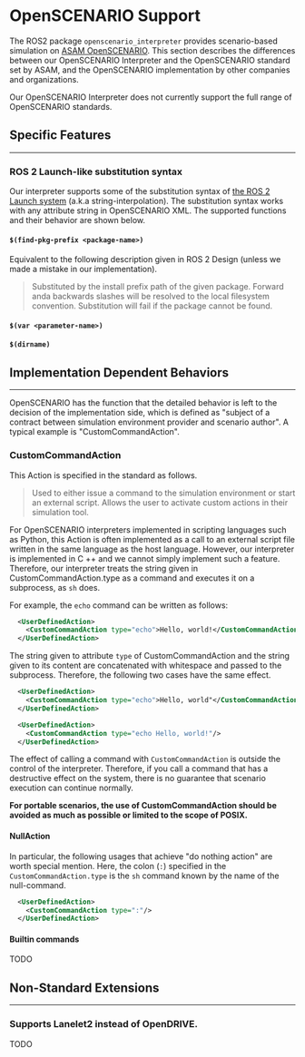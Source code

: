 # OpenSCENARIO Support

The ROS2 package `openscenario_interpreter` provides scenario-based simulation on
[ASAM OpenSCENARIO](https://www.asam.net/standards/detail/openscenario/).
This section describes the differences between our OpenSCENARIO Interpreter and
the OpenSCENARIO standard set by ASAM, and the OpenSCENARIO implementation by
other companies and organizations.

Our OpenSCENARIO Interpreter does not currently support the full range of
OpenSCENARIO standards.

## Specific Features
---

### ROS 2 Launch-like substitution syntax

Our interpreter supports some of the substitution syntax of
[the ROS 2 Launch system](https://design.ros2.org/articles/roslaunch_xml.html#dynamic-configuration)
(a.k.a string-interpolation).
The substitution syntax works with any attribute string in OpenSCENARIO XML.
The supported functions and their behavior are shown below.

#### `$(find-pkg-prefix <package-name>)`

Equivalent to the following description given in ROS 2 Design (unless we made a
mistake in our implementation).

> Substituted by the install prefix path of the given package. Forward anda
> backwards slashes will be resolved to the local filesystem convention.
> Substitution will fail if the package cannot be found.

#### `$(var <parameter-name>)`

#### `$(dirname)`


## Implementation Dependent Behaviors
---

OpenSCENARIO has the function that the detailed behavior is left to the decision
of the implementation side, which is defined as "subject of a contract between
simulation environment provider and scenario author".
A typical example is "CustomCommandAction".

### CustomCommandAction

This Action is specified in the standard as follows.
> Used to either issue a command to the simulation environment or start an
> external script. Allows the user to activate custom actions in their
> simulation tool.

For OpenSCENARIO interpreters implemented in scripting languages such as Python,
this Action is often implemented as a call to an external script file written in
the same language as the host language.
However, our interpreter is implemented in C ++ and we cannot simply implement
such a feature.
Therefore, our interpreter treats the string given in CustomCommandAction.type
as a command and executes it on a subprocess, as `sh` does.

For example, the `echo` command can be written as follows:
``` XML
  <UserDefinedAction>
    <CustomCommandAction type="echo">Hello, world!</CustomCommandAction>
  </UserDefinedAction>
```

The string given to attribute `type` of CustomCommandAction and the string given
to its content are concatenated with whitespace and passed to the subprocess.
Therefore, the following two cases have the same effect.

``` XML
  <UserDefinedAction>
    <CustomCommandAction type="echo">Hello, world"</CustomCommandAction>
  </UserDefinedAction>
```

``` XML
  <UserDefinedAction>
    <CustomCommandAction type="echo Hello, world!"/>
  </UserDefinedAction>
```

The effect of calling a command with `CustomCommandAction` is outside the
control of the interpreter.
Therefore, if you call a command that has a destructive effect on the system,
there is no guarantee that scenario execution can continue normally.

**For portable scenarios, the use of CustomCommandAction should be avoided as
much as possible or limited to the scope of POSIX.**

#### NullAction

In particular, the following usages that achieve "do nothing action" are worth
special mention.
Here, the colon (`:`) specified in the `CustomCommandAction.type` is the `sh`
command known by the name of the null-command.
``` XML
  <UserDefinedAction>
    <CustomCommandAction type=":"/>
  </UserDefinedAction>
```

#### Builtin commands

TODO

## Non-Standard Extensions
---

### Supports Lanelet2 instead of OpenDRIVE.

TODO
